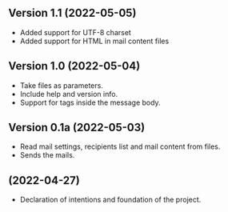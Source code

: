 ## Version 1.1 (2022-05-05)

- Added support for UTF-8 charset
- Added support for HTML in mail content files


## Version 1.0 (2022-05-04)

- Take files as parameters.
- Include help and version info.
- Support for tags inside the message body.


## Version 0.1a (2022-05-03)

- Read mail settings, recipients list and mail content from files.
- Sends the mails.


## (2022-04-27)

- Declaration of intentions and foundation of the project.
